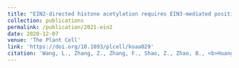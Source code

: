 ```yaml
---
title: "EIN2-directed histone acetylation requires EIN3-mediated positive feedback regulation in response to ethylene."
collection: publications
permalink: /publication/2021-ein2
date: 2020-12-07
venue: 'The Plant Cell'
link: 'https://doi.org/10.1093/plcell/koaa029'
citation: 'Wang, L., Zhang, Z., Zhang, F., Shao, Z., Zhao, B., <b>Huang, A.</b>, Tran, J., Hernandez, F. V., Qiao, H. (2021). EIN2-Directed Histone Acetylation Requires EIN3-Mediated Positive Feedback Regulation in Response to Ethylene. <i>The Plant Cell, 33</i>(2), 322–337. https://doi.org/10.1093/plcell/koaa029'
---
```

